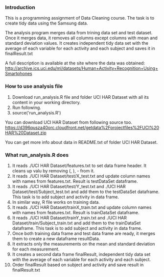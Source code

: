 ### Introduction
This is a programming assignment of Data Cleaning course. The task is to create tidy data using the Samsung data. 

The analysis program merges data from trining data set and test dataset. Once it merges data, it removes all columns except columns with mean and standard deviation values. It creates independent tidy data set with the average of each variable for each activity and each subject and saves it in finalResult.txt

A full description is available at the site where the data was obtained: 
http://archive.ics.uci.edu/ml/datasets/Human+Activity+Recognition+Using+Smartphones 



### How to use analysis file

1. Download run_analysis.R file and folder UCI HAR Dataset with all its content in your working directory. 
2. Run following.
3. source('run_analysis.R')

You can download UCI HAR Dataset from following source too.
https://d396qusza40orc.cloudfront.net/getdata%2Fprojectfiles%2FUCI%20HAR%20Dataset.zip 

You can get more info about data in README.txt of folder UCI HAR Dataset.

### What run_analysis.R does

1. It reads ./UCI HAR Dataset/features.txt to set data frame header. It cleans up valu by removing (, ), - from it.
2. It reads ./UCI HAR Dataset/test/X_test.txt and update column names with names from features.txt. Result is testDataSet dataframe.
3. It reads ./UCI HAR Dataset/test/Y_test.txt and ./UCI HAR Dataset/test/Subject_test.txt and add them to the testDataSet dataframe. This task is to add subject and activity in data frame.
4. In similar way, R file works on training data.
5. It reads ./UCI HAR Dataset/trainX_train.txt and update column names with names from features.txt. Result is trainDataSet dataframe.
6. It reads ./UCI HAR Dataset/trainY_train.txt and ./UCI HAR Dataset/train/Subject_train.txt and add them to the trainDataSet dataframe. This task is to add subject and activity in data frame.
7. Once both training data frame and test data frame are ready, it merges them to create a new dataframe resultData.
8. It extracts only the measurements on the mean and standard deviation for each measurement. 
9. It creates a second data frame finalResult, independent tidy data set with the average of each variable for each activity and each subject.
10. Order finalResult based on subject and activity and save result in finalResult.txt


